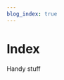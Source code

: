 ```yaml
---
blog_index: true
---
```



# Index
Handy stuff

<SoftwareIndex />


<!-- This should show all MD files with Infrastructure tag. -->

<!-- <Tags tag="Infrastructure" /> -->
<!-- <BlogIndex> {{/software/}} </Blogindex> -->

